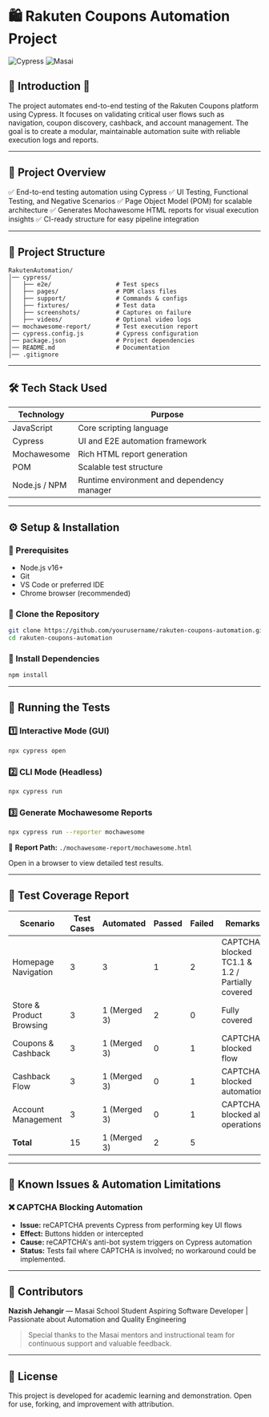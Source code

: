 # 🛍️ Rakuten Coupons Automation Project

![Cypress](https://img.shields.io/badge/Cypress-Testing-brightgreen) ![Masai](https://img.shields.io/badge/Masai-School-red)

## 📌 Introduction 🚀

The project automates end-to-end testing of the Rakuten Coupons platform using Cypress. It focuses on validating critical user flows such as navigation, coupon discovery, cashback, and account management. The goal is to create a modular, maintainable automation suite with reliable execution logs and reports.

---

## 🔹 Project Overview

✅ End-to-end testing automation using Cypress
✅ UI Testing, Functional Testing, and Negative Scenarios
✅ Page Object Model (POM) for scalable architecture
✅ Generates Mochawesome HTML reports for visual execution insights
✅ CI-ready structure for easy pipeline integration

---

## 📂 Project Structure

```
RakutenAutomation/
│── cypress/
│   ├── e2e/                  # Test specs
│   ├── pages/                # POM class files
│   ├── support/              # Commands & configs
│   ├── fixtures/             # Test data
│   ├── screenshots/          # Captures on failure
│   ├── videos/               # Optional video logs
│── mochawesome-report/       # Test execution report
│── cypress.config.js         # Cypress configuration
│── package.json              # Project dependencies
│── README.md                 # Documentation
│── .gitignore
```

---

## 🛠️ Tech Stack Used

| Technology    | Purpose                                    |
| ------------- | ------------------------------------------ |
| JavaScript    | Core scripting language                    |
| Cypress       | UI and E2E automation framework            |
| Mochawesome   | Rich HTML report generation                |
| POM           | Scalable test structure                    |
| Node.js / NPM | Runtime environment and dependency manager |

---

## ⚙️ Setup & Installation

### 🔹 Prerequisites

* Node.js v16+
* Git
* VS Code or preferred IDE
* Chrome browser (recommended)

### 🔹 Clone the Repository

```bash
git clone https://github.com/yourusername/rakuten-coupons-automation.git
cd rakuten-coupons-automation
```

### 🔹 Install Dependencies

```bash
npm install
```

---

## 🚀 Running the Tests

### 1️⃣ Interactive Mode (GUI)

```bash
npx cypress open
```

### 2️⃣ CLI Mode (Headless)

```bash
npx cypress run
```

### 3️⃣ Generate Mochawesome Reports

```bash
npx cypress run --reporter mochawesome
```

📍 **Report Path:** `./mochawesome-report/mochawesome.html`

Open in a browser to view detailed test results.

---
## 🧾 Test Coverage Report

| Scenario                 | Test Cases | Automated | Passed | Failed | Remarks                        |
| ------------------------ | ---------- | --------- | ------ | ------ | ------------------------------ |
| Homepage Navigation      | 3          | 3         | 1      | 2      | CAPTCHA blocked TC1.1 & 1.2 / Partially covered   |
| Store & Product Browsing | 3          | 1 (Merged 3)         | 2      | 0      | Fully covered                  |
| Coupons & Cashback       | 3          | 1 (Merged 3)         | 0      | 1      | CAPTCHA blocked flow           |
| Cashback Flow            | 3          | 1 (Merged 3)         | 0      | 1      | CAPTCHA blocked automation     |
| Account Management       | 3          | 1 (Merged 3)         | 0      | 1      | CAPTCHA blocked all operations |
| **Total**                | 15         | 1 (Merged 3)         | 2      | 5      |                                |

---

## 🐞 Known Issues & Automation Limitations

### ❌ CAPTCHA Blocking Automation

* **Issue:** reCAPTCHA prevents Cypress from performing key UI flows
* **Effect:** Buttons hidden or intercepted
* **Cause:** reCAPTCHA's anti-bot system triggers on Cypress automation
* **Status:** Tests fail where CAPTCHA is involved; no workaround could be implemented.

---

## 🤝 Contributors

**Nazish Jehangir** — Masai School Student
Aspiring Software Developer | Passionate about Automation and Quality Engineering

> Special thanks to the Masai mentors and instructional team for continuous support and valuable feedback.

---

## 📃 License

This project is developed for academic learning and demonstration. Open for use, forking, and improvement with attribution.
